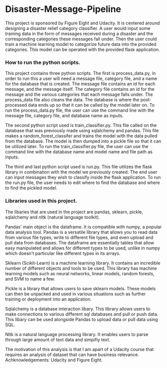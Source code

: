 # Disaster-Message-Pipeline

This project is sponsored by Figure Eight and Udacity. It is centered around designing a disaster relief category classifier. A user would input some training data in the form of messages received during a disaster and the corresponding categories these messages fall under. Then the user could train a machine learning model to categorize future data into the provided categories. This model can be operated with the provided flask application.

### How to run the python scripts.

This project contains three python scripts. The first is process_data.py, in order to run this a user will need a message file, category file, and a name for the database that is created. The message file contains an id for each message, and the message itself. The category file contains an id for the message and the various categories that each message falls under. The process_data file also cleans the data. The database is where the post-processed data ends up so that it can be called by the model later on. To run the process_data.py file, the user can use the command line with the message file, category file, and database name as inputs.

The second python script used is train_classifier.py. This file called on the database that was previously made using sqlalchemy and pandas. This file makes a random_forest_classifer and trains the model with the data pulled from the database. The model is then dumped into a pickle file so that it can be utilized later.
To run the train_classifier.py file, the user can use the command line with the database name and model name and file path as inputs. 

The third and last python script used is run.py. This file utilizes the flask library in combination with the model we previously created. The end user can input messages they wish to classify inside the flask application. To run the run.py file, the user needs to edit where to find the database and where to find the pickled model. 

### Libraries used in this project.

The libaries that are used in the project are pandas, sklearn, pickle, sqlalchemy and nltk (natural language toolkit).

Pandas' main object is the dataframe. It is compatible with numpy, a popular data analysis tool. Pandas is a versatile library that allows you to read data from various file types, write to different file types, and even upload and pull data from databases. The dataframe are essentially tables that allow easy manipulated and allows for different types to be used, unlike in numpy which doesn't particular like different types in its arrays.

Sklearn (Scikit-Learn) is a machine learning library. It contains an incredible number of different objects and tools to be used. This library has machine learning models such as neural networks, linear models, random forests, and SVM to name a few.

Pickle is a library that allows users to save sklearn models. These models can then be unpacked and used in various situations such as further training or deployment into an application. 

Sqlalchemy is a database interaction libary. This library allows users to make connections to various different sql databases and pull or push data. This libary can be used alongside Pandas to upload data or pull data using SQL. 

Nltk is a natural language processing library. It enables users to parse through large amount of text data and simpifiy text.

 
The motivation of this analysis is that I am apart of a Udacity course that requires an analysis of dataset that can have business relevance.
Achknowledgements: Udacity and Figure Eight.
